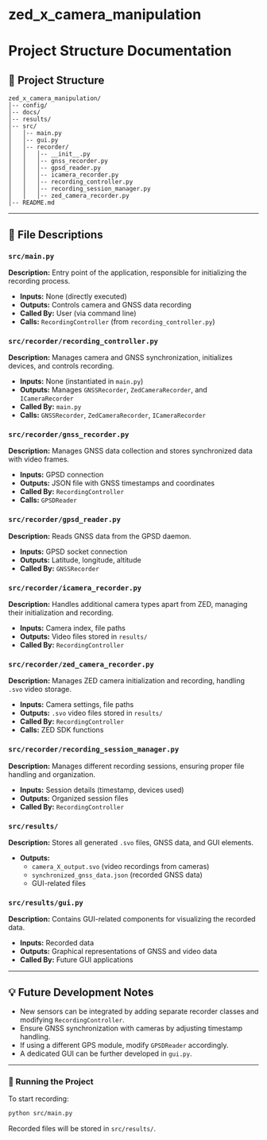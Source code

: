 # zed_x_camera_manipulation
# Project Structure Documentation

## 📁 Project Structure
```
zed_x_camera_manipulation/
│-- config/
│-- docs/
│-- results/
│-- src/
│   │-- main.py
│   │-- gui.py
│   │-- recorder/
│   │   │-- __init__.py
│   │   │-- gnss_recorder.py
│   │   │-- gpsd_reader.py
│   │   │-- icamera_recorder.py
│   │   │-- recording_controller.py
│   │   │-- recording_session_manager.py
│   │   │-- zed_camera_recorder.py
│-- README.md
```
---
## 📜 File Descriptions

### `src/main.py`
**Description:** Entry point of the application, responsible for initializing the recording process.
- **Inputs:** None (directly executed)
- **Outputs:** Controls camera and GNSS data recording
- **Called By:** User (via command line)
- **Calls:** `RecordingController` (from `recording_controller.py`)

### `src/recorder/recording_controller.py`
**Description:** Manages camera and GNSS synchronization, initializes devices, and controls recording.
- **Inputs:** None (instantiated in `main.py`)
- **Outputs:** Manages `GNSSRecorder`, `ZedCameraRecorder`, and `ICameraRecorder`
- **Called By:** `main.py`
- **Calls:** `GNSSRecorder`, `ZedCameraRecorder`, `ICameraRecorder`

### `src/recorder/gnss_recorder.py`
**Description:** Manages GNSS data collection and stores synchronized data with video frames.
- **Inputs:** GPSD connection
- **Outputs:** JSON file with GNSS timestamps and coordinates
- **Called By:** `RecordingController`
- **Calls:** `GPSDReader`

### `src/recorder/gpsd_reader.py`
**Description:** Reads GNSS data from the GPSD daemon.
- **Inputs:** GPSD socket connection
- **Outputs:** Latitude, longitude, altitude
- **Called By:** `GNSSRecorder`

### `src/recorder/icamera_recorder.py`
**Description:** Handles additional camera types apart from ZED, managing their initialization and recording.
- **Inputs:** Camera index, file paths
- **Outputs:** Video files stored in `results/`
- **Called By:** `RecordingController`

### `src/recorder/zed_camera_recorder.py`
**Description:** Manages ZED camera initialization and recording, handling `.svo` video storage.
- **Inputs:** Camera settings, file paths
- **Outputs:** `.svo` video files stored in `results/`
- **Called By:** `RecordingController`
- **Calls:** ZED SDK functions

### `src/recorder/recording_session_manager.py`
**Description:** Manages different recording sessions, ensuring proper file handling and organization.
- **Inputs:** Session details (timestamp, devices used)
- **Outputs:** Organized session files
- **Called By:** `RecordingController`

### `src/results/`
**Description:** Stores all generated `.svo` files, GNSS data, and GUI elements.
- **Outputs:**
  - `camera_X_output.svo` (video recordings from cameras)
  - `synchronized_gnss_data.json` (recorded GNSS data)
  - GUI-related files

### `src/results/gui.py`
**Description:** Contains GUI-related components for visualizing the recorded data.
- **Inputs:** Recorded data
- **Outputs:** Graphical representations of GNSS and video data
- **Called By:** Future GUI applications

---
## 💡 Future Development Notes
- New sensors can be integrated by adding separate recorder classes and modifying `RecordingController`.
- Ensure GNSS synchronization with cameras by adjusting timestamp handling.
- If using a different GPS module, modify `GPSDReader` accordingly.
- A dedicated GUI can be further developed in `gui.py`.

---
### 🚀 Running the Project
To start recording:
```bash
python src/main.py
```
Recorded files will be stored in `src/results/`.

